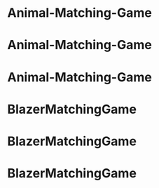# Animal-Matching-Game
# Animal-Matching-Game
# Animal-Matching-Game
# BlazerMatchingGame
# BlazerMatchingGame
# BlazerMatchingGame
